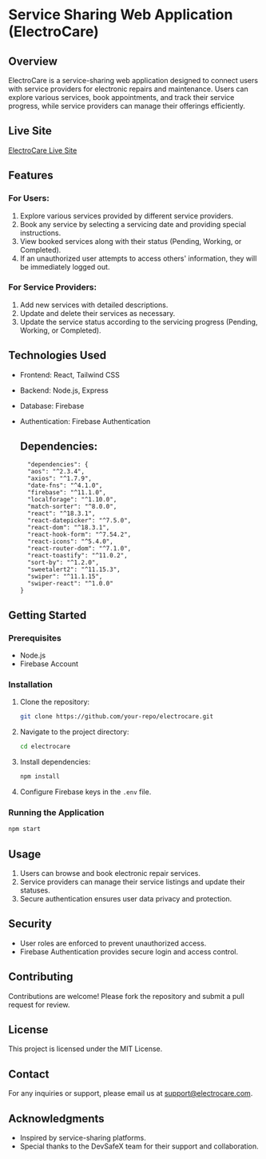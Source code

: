 # Service Sharing Web Application (ElectroCare)

## Overview
ElectroCare is a service-sharing web application designed to connect users with service providers for electronic repairs and maintenance. Users can explore various services, book appointments, and track their service progress, while service providers can manage their offerings efficiently.

## Live Site
[ElectroCare Live Site](https://electronics-repair-9c5bf.web.app)

## Features
### For Users:
1. Explore various services provided by different service providers.
2. Book any service by selecting a servicing date and providing special instructions.
3. View booked services along with their status (Pending, Working, or Completed).
4. If an unauthorized user attempts to access others' information, they will be immediately logged out.

### For Service Providers:
1. Add new services with detailed descriptions.
2. Update and delete their services as necessary.
3. Update the service status according to the servicing progress (Pending, Working, or Completed).

## Technologies Used
- Frontend: React, Tailwind CSS
- Backend: Node.js, Express
- Database: Firebase
- Authentication: Firebase Authentication

  ## Dependencies:
  ```
    "dependencies": {
    "aos": "^2.3.4",
    "axios": "^1.7.9",
    "date-fns": "^4.1.0",
    "firebase": "^11.1.0",
    "localforage": "^1.10.0",
    "match-sorter": "^8.0.0",
    "react": "^18.3.1",
    "react-datepicker": "^7.5.0",
    "react-dom": "^18.3.1",
    "react-hook-form": "^7.54.2",
    "react-icons": "^5.4.0",
    "react-router-dom": "^7.1.0",
    "react-toastify": "^11.0.2",
    "sort-by": "^1.2.0",
    "sweetalert2": "^11.15.3",
    "swiper": "^11.1.15",
    "swiper-react": "^1.0.0"
  }
  ```

## Getting Started
### Prerequisites
- Node.js
- Firebase Account

### Installation
1. Clone the repository:
   ```bash
   git clone https://github.com/your-repo/electrocare.git
   ```
2. Navigate to the project directory:
   ```bash
   cd electrocare
   ```
3. Install dependencies:
   ```bash
   npm install
   ```
4. Configure Firebase keys in the `.env` file.

### Running the Application
```bash
npm start
```

## Usage
1. Users can browse and book electronic repair services.
2. Service providers can manage their service listings and update their statuses.
3. Secure authentication ensures user data privacy and protection.

## Security
- User roles are enforced to prevent unauthorized access.
- Firebase Authentication provides secure login and access control.

## Contributing
Contributions are welcome! Please fork the repository and submit a pull request for review.

## License
This project is licensed under the MIT License.

## Contact
For any inquiries or support, please email us at [support@electrocare.com](mailto:support@electrocare.com).

## Acknowledgments
- Inspired by service-sharing platforms.
- Special thanks to the DevSafeX team for their support and collaboration.

